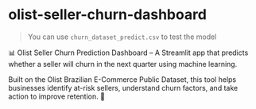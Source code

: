 # olist-seller-churn-dashboard

> You can use `churn_dataset_predict.csv` to test the model

📊 Olist Seller Churn Prediction Dashboard – A Streamlit app that predicts whether a seller will churn in the next quarter using machine learning. 


Built on the Olist Brazilian E-Commerce Public Dataset, this tool helps businesses identify at-risk sellers, understand churn factors, and take action to improve retention. 🚀

